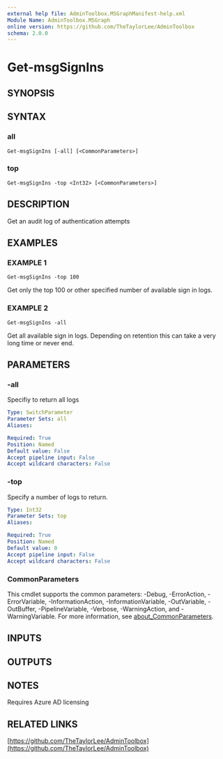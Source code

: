```yaml
---
external help file: AdminToolbox.MSGraphManifest-help.xml
Module Name: AdminToolbox.MSGraph
online version: https://github.com/TheTaylorLee/AdminToolbox
schema: 2.0.0
---
```


# Get-msgSignIns

## SYNOPSIS

## SYNTAX

### all
```
Get-msgSignIns [-all] [<CommonParameters>]
```

### top
```
Get-msgSignIns -top <Int32> [<CommonParameters>]
```

## DESCRIPTION
Get an audit log of authentication attempts

## EXAMPLES

### EXAMPLE 1
```
Get-msgSignIns -top 100
```

Get only the top 100 or other specified number of available sign in logs.

### EXAMPLE 2
```
Get-msgSignIns -all
```

Get all available sign in logs.
Depending on retention this can take a very long time or never end.

## PARAMETERS

### -all
Specifiy to return all logs

```yaml
Type: SwitchParameter
Parameter Sets: all
Aliases:

Required: True
Position: Named
Default value: False
Accept pipeline input: False
Accept wildcard characters: False
```

### -top
Specify a number of logs to return.

```yaml
Type: Int32
Parameter Sets: top
Aliases:

Required: True
Position: Named
Default value: 0
Accept pipeline input: False
Accept wildcard characters: False
```

### CommonParameters
This cmdlet supports the common parameters: -Debug, -ErrorAction, -ErrorVariable, -InformationAction, -InformationVariable, -OutVariable, -OutBuffer, -PipelineVariable, -Verbose, -WarningAction, and -WarningVariable. For more information, see [about_CommonParameters](http://go.microsoft.com/fwlink/?LinkID=113216).

## INPUTS

## OUTPUTS

## NOTES
Requires Azure AD licensing

## RELATED LINKS

[https://github.com/TheTaylorLee/AdminToolbox](https://github.com/TheTaylorLee/AdminToolbox)

